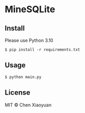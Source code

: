 # MineSQLite

## Install

Please use Python 3.10

```
$ pip install -r requirements.txt
```

## Usage

```
$ python main.py
```

## License

MIT © Chen Xiaoyuan
